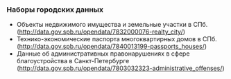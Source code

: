 ### Наборы городских данных

- Объекты недвижимого имущества и земельные участки в СПб. (http://data.gov.spb.ru/opendata/7832000076-realty_city/)
- Технико-экономические паспорта многоквартирных домов в СПб. (http://data.gov.spb.ru/opendata/7840013199-passports_houses/)
- Данные об административных правонарушениях в сфере благоустройства в Санкт-Петербурге (http://data.gov.spb.ru/opendata/7803032323-administrative_offenses/)
